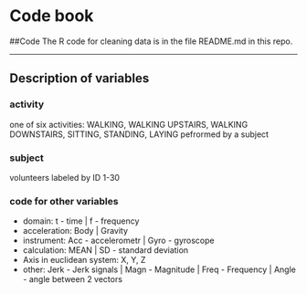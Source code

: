 Code book
=========
##Code
The R code for cleaning data is in the file README.md in this repo.

*** 


## Description of variables

### activity
one of six activities: WALKING, WALKING UPSTAIRS, WALKING DOWNSTAIRS, SITTING, STANDING, LAYING pefrormed by a subject
### subject
volunteers labeled by ID 1-30
### code for other variables
- domain: t - time | f - frequency
- acceleration: Body | Gravity 
- instrument: Acc - accelerometr | Gyro - gyroscope
- calculation: MEAN | SD - standard deviation
- Axis in euclidean system: X, Y, Z
- other: Jerk - Jerk signals | Magn - Magnitude | Freq - Frequency | Angle - angle between 2 vectors

